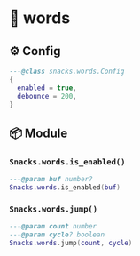 # 🍿 words

<!-- docgen -->

## ⚙️ Config

```lua
---@class snacks.words.Config
{
  enabled = true,
  debounce = 200,
}
```

## 📦 Module

### `Snacks.words.is_enabled()`

```lua
---@param buf number?
Snacks.words.is_enabled(buf)
```

### `Snacks.words.jump()`

```lua
---@param count number
---@param cycle? boolean
Snacks.words.jump(count, cycle)
```
